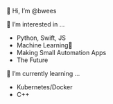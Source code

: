 👋 Hi, I’m @bwees

👀 I’m interested in ...
- Python, Swift, JS
- Machine Learning🤖
- Making Small Automation Apps
- The Future

🌱 I’m currently learning ...
- Kubernetes/Docker
- C++
